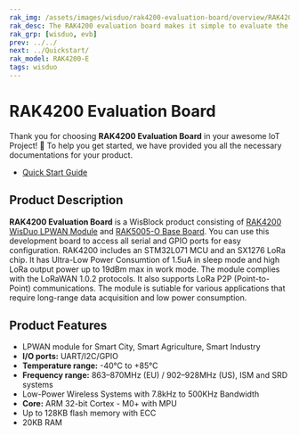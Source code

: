 ```yaml
---
rak_img: /assets/images/wisduo/rak4200-evaluation-board/overview/RAK4200_Evaluation_home.png
rak_desc: The RAK4200 evaluation board makes it simple to evaluate the RAK4200 stamp module. The base board allows to test WisBlock Sensor and WisBlock IO modules.
rak_grp: [wisduo, evb]
prev: ../../
next: ../Quickstart/
rak_model: RAK4200-E
tags: wisduo
---
```


# RAK4200 Evaluation Board
Thank you for choosing **RAK4200 Evaluation Board** in your awesome IoT Project! 🎉 To help you get started, we have provided you all the necessary documentations for your product.

* [Quick Start Guide](../Quickstart/)

<!-- <rk-img
  src="/assets/images/wisduo/rak4200-evaluation-board/overview/ebqbxdsu3iazrm9y4jp3.png"
  width="50%"
  figure-number="1"
  caption="RAK4200 Evaluation Board"
/> -->

## Product Description

**RAK4200 Evaluation Board** is a WisBlock product consisting of [RAK4200 WisDuo LPWAN Module](https://store.rakwireless.com/products/rak4200-lora-module) and [RAK5005-O Base Board](/Product-Categories/WisBlock/RAK5005-O/Overview/). You can use this development board to access all serial and GPIO ports for easy configuration. RAK4200 includes an STM32L071 MCU and an SX1276 LoRa chip. It has Ultra-Low Power Consumtion of 1.5uA in sleep mode and high LoRa output power up to 19dBm max in work mode. The module complies with the LoRaWAN 1.0.2 protocols. It also supports LoRa P2P (Point-to-Point) communications. The module is sutiable for various applications that require long-range data acquisition and low power consumption.

<!-- <rk-btn
  src="../Quickstart/"
  label="Set up Your RAK4200 Evaluation Board"
/>

<rk-quick-links :params="$page.frontmatter.params.qlinks1" /> -->

## Product Features

- LPWAN module for Smart City, Smart Agriculture, Smart Industry
- **I/O ports:** UART/I2C/GPIO
- **Temperature range:** -40°C to +85°C
- **Frequency range:** 863–870MHz (EU) / 902–928MHz (US), ISM and SRD systems
- Low-Power Wireless Systems with 7.8kHz to 500KHz Bandwidth
- **Core:** ARM 32-bit Cortex - M0+ with MPU
- Up to 128KB flash memory with ECC
- 20KB RAM

<!-- <rk-btn
  src="https://store.rakwireless.com/products/rak4200-evaluation-board"
  label="Buy a RAK4200 Evaluation Board"
  _blank
/> -->
